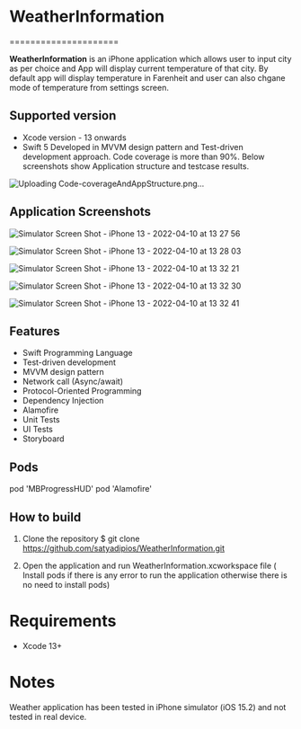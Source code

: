 # WeatherInformation
=====================

**WeatherInformation** is an iPhone application which allows user to input city as per choice and App will display current temperature of that city. By default app will display temperature in Farenheit and user can also chgane mode of temperature from settings screen.
 
## Supported version
- Xcode version - 13 onwards 
- Swift 5 
Developed in MVVM design pattern and Test-driven development approach. Code coverage is more than 90%. Below screenshots show Application structure and testcase results. 

![Uploading Code-coverageAndAppStructure.png…]()

## Application Screenshots

![Simulator Screen Shot - iPhone 13 - 2022-04-10 at 13 27 56](https://user-images.githubusercontent.com/103358766/162611789-14ba4082-5587-48ff-8e53-785cb7bec426.png)

![Simulator Screen Shot - iPhone 13 - 2022-04-10 at 13 28 03](https://user-images.githubusercontent.com/103358766/162611798-96626cb1-9d95-4525-a1c0-92f140f86d03.png)

![Simulator Screen Shot - iPhone 13 - 2022-04-10 at 13 32 21](https://user-images.githubusercontent.com/103358766/162611817-65981d14-27e6-4b5d-8640-8cf710312bcb.png)

![Simulator Screen Shot - iPhone 13 - 2022-04-10 at 13 32 30](https://user-images.githubusercontent.com/103358766/162611820-7d09f2f5-c295-49a6-b688-f82516aa51de.png)

![Simulator Screen Shot - iPhone 13 - 2022-04-10 at 13 32 41](https://user-images.githubusercontent.com/103358766/162611827-4ca93c36-477f-46ed-b46b-4290c1363e46.png)

## Features
* Swift Programming Language
* Test-driven development 
* MVVM design pattern 
* Network call (Async/await)
* Protocol-Oriented Programming 
* Dependency Injection
* Alamofire
* Unit Tests
* UI Tests
* Storyboard 

## Pods 

  pod 'MBProgressHUD'
  pod 'Alamofire'
  
## How to build

1) Clone the repository
$ git clone https://github.com/satyadipios/WeatherInformation.git

2) Open the application and run WeatherInformation.xcworkspace file ( Install pods if there is any error to run the application otherwise there is no need to install pods)

# Requirements

* Xcode 13+ 

# Notes 
Weather application has been tested in iPhone simulator (iOS 15.2) and not tested in real device. 
